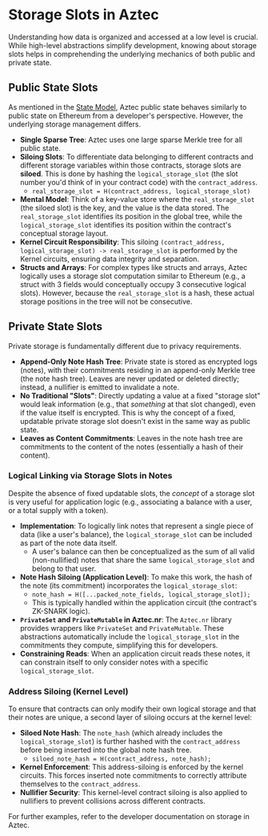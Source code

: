 # Storage Slots in Aztec

Understanding how data is organized and accessed at a low level is crucial. While high-level abstractions simplify development, knowing about storage slots helps in comprehending the underlying mechanics of both public and private state.

## Public State Slots

As mentioned in the [State Model](./StateModel.md), Aztec public state behaves similarly to public state on Ethereum from a developer's perspective. However, the underlying storage management differs.

*   **Single Sparse Tree**: Aztec uses one large sparse Merkle tree for all public state.
*   **Siloing Slots**: To differentiate data belonging to different contracts and different storage variables within those contracts, storage slots are **siloed**. This is done by hashing the `logical_storage_slot` (the slot number you'd think of in your contract code) with the `contract_address`.
    *   `real_storage_slot = H(contract_address, logical_storage_slot)`
*   **Mental Model**: Think of a key-value store where the `real_storage_slot` (the siloed slot) is the key, and the value is the data stored. The `real_storage_slot` identifies its position in the global tree, while the `logical_storage_slot` identifies its position within the contract's conceptual storage layout.
*   **Kernel Circuit Responsibility**: This siloing `(contract_address, logical_storage_slot) -> real_storage_slot` is performed by the Kernel circuits, ensuring data integrity and separation.
*   **Structs and Arrays**: For complex types like structs and arrays, Aztec logically uses a storage slot computation similar to Ethereum (e.g., a struct with 3 fields would conceptually occupy 3 consecutive logical slots). However, because the `real_storage_slot` is a hash, these actual storage positions in the tree will not be consecutive.

## Private State Slots

Private storage is fundamentally different due to privacy requirements.

*   **Append-Only Note Hash Tree**: Private state is stored as encrypted logs (notes), with their commitments residing in an append-only Merkle tree (the note hash tree). Leaves are never updated or deleted directly; instead, a nullifier is emitted to invalidate a note.
*   **No Traditional "Slots"**: Directly updating a value at a fixed "storage slot" would leak information (e.g., that *something* at that slot changed), even if the value itself is encrypted. This is why the concept of a fixed, updatable private storage slot doesn't exist in the same way as public state.
*   **Leaves as Content Commitments**: Leaves in the note hash tree are commitments to the content of the notes (essentially a hash of their content).

### Logical Linking via Storage Slots in Notes

Despite the absence of fixed updatable slots, the *concept* of a storage slot is very useful for application logic (e.g., associating a balance with a user, or a total supply with a token).

*   **Implementation**: To logically link notes that represent a single piece of data (like a user's balance), the `logical_storage_slot` can be included as part of the note data itself.
    *   A user's balance can then be conceptualized as the sum of all valid (non-nullified) notes that share the same `logical_storage_slot` and belong to that user.
*   **Note Hash Siloing (Application Level)**: To make this work, the hash of the note (its commitment) incorporates the `logical_storage_slot`:
    *   `note_hash = H([...packed_note_fields, logical_storage_slot]);`
    *   This is typically handled within the application circuit (the contract's ZK-SNARK logic).
*   **`PrivateSet` and `PrivateMutable` in Aztec.nr**: The `Aztec.nr` library provides wrappers like `PrivateSet` and `PrivateMutable`. These abstractions automatically include the `logical_storage_slot` in the commitments they compute, simplifying this for developers.
*   **Constraining Reads**: When an application circuit reads these notes, it can constrain itself to only consider notes with a specific `logical_storage_slot`.

### Address Siloing (Kernel Level)

To ensure that contracts can only modify their own logical storage and that their notes are unique, a second layer of siloing occurs at the kernel level:

*   **Siloed Note Hash**: The `note_hash` (which already includes the `logical_storage_slot`) is further hashed with the `contract_address` before being inserted into the global note hash tree.
    *   `siloed_note_hash = H(contract_address, note_hash);`
*   **Kernel Enforcement**: This address-siloing is enforced by the kernel circuits. This forces inserted note commitments to correctly attribute themselves to the `contract_address`.
*   **Nullifier Security**: This kernel-level contract siloing is also applied to nullifiers to prevent collisions across different contracts.

For further examples, refer to the developer documentation on storage in Aztec. 